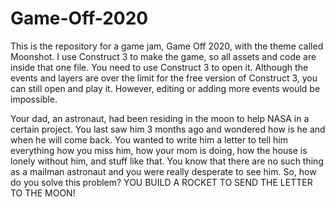 # Game-Off-2020
This is the repository for a game jam, Game Off 2020, with the theme called Moonshot. I use Construct 3 to make the game, so all assets and code are inside that one file. You need to use Construct 3 to open it. Although the events and layers are over the limit for the free version of Construct 3, you can still open and play it. However, editing or adding more events would be impossible.

Your dad, an astronaut, had been residing in the moon to help NASA in a certain project. You last saw him 3 months ago and wondered how is he and when he will come back. You wanted to write him a letter to tell him everything how you miss him, how your mom is doing, how the house is lonely without him, and stuff like that. You know that there are no such thing as a mailman astronaut and you were really desperate to see him. So, how do you solve this problem? YOU BUILD A ROCKET TO SEND THE LETTER TO THE MOON!
